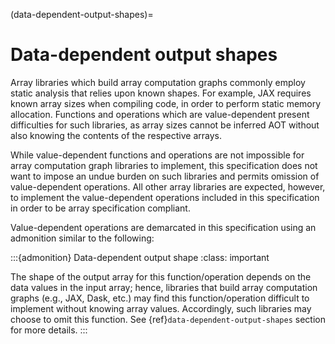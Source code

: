 (data-dependent-output-shapes)=

# Data-dependent output shapes

Array libraries which build array computation graphs commonly employ static analysis that relies upon known shapes. For example, JAX requires known array sizes when compiling code, in order to perform static memory allocation. Functions and operations which are value-dependent present difficulties for such libraries, as array sizes cannot be inferred AOT without also knowing the contents of the respective arrays.

While value-dependent functions and operations are not impossible for array computation graph libraries to implement, this specification does not want to impose an undue burden on such libraries and permits omission of value-dependent operations. All other array libraries are expected, however, to implement the value-dependent operations included in this specification in order to be array specification compliant.

Value-dependent operations are demarcated in this specification using an admonition similar to the following:

:::{admonition} Data-dependent output shape
:class: important

The shape of the output array for this function/operation depends on the data values in the input array; hence, libraries that build array computation graphs (e.g., JAX, Dask, etc.) may find this function/operation difficult to implement without knowing array values. Accordingly, such libraries may choose to omit this function. See {ref}`data-dependent-output-shapes` section for more details.
:::
